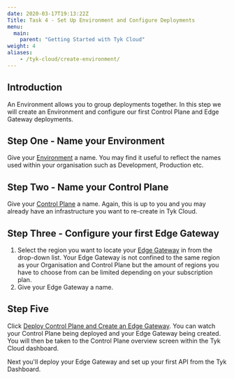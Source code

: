 ```yaml
---
date: 2020-03-17T19:13:22Z
Title: Task 4 - Set Up Environment and Configure Deployments
menu:
  main:
    parent: "Getting Started with Tyk Cloud"
weight: 4
aliases:
    - /tyk-cloud/create-environment/
---
```


## Introduction

An Environment allows you to group deployments together. In this step we will create an Environment and configure our first Control Plane and Edge Gateway deployments. 

## Step One - Name your Environment

Give your [Environment](/docs/tyk-cloud/troubleshooting-support/glossary/#environment) a name. You may find it useful to reflect the names used within your organisation such as Development, Production etc.

## Step Two - Name your Control Plane

Give your [Control Plane](/docs/tyk-cloud/troubleshooting-support/glossary/#control-plane) a name. Again, this is up to you and you may already have an infrastructure you want to re-create in Tyk Cloud.

## Step Three - Configure your first Edge Gateway

1. Select the region you want to locate your [Edge Gateway](/docs/tyk-cloud/troubleshooting-support/glossary/#edge) in from the drop-down list. Your Edge Gateway is not confined to the same region as your Organisation and Control Plane but the amount of regions you have to choose from can be limited depending on your subscription plan.
2. Give your Edge Gateway a name. 

## Step Five

Click [Deploy Control Plane and Create an Edge Gateway](/docs/tyk-cloud/troubleshooting-support/glossary/#deploy). You can watch your Control Plane being deployed and your Edge Gateway being created. You will then be taken to the Control Plane overview screen within the Tyk Cloud dashboard.

Next you'll deploy your Edge Gateway and set up your first API from the Tyk Dashboard.
